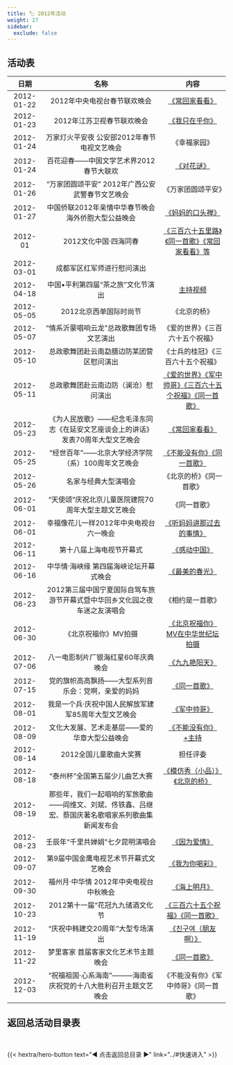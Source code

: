 ```yaml
---
title: 🏷️ 2012年活动
weight: 27
sidebar:
  exclude: false
---
```


## 活动表

|日期|名称|内容|
|:-----:|:-----:|:-----:|
|2012-01-22|2012年中央电视台春节联欢晚会|[《常回家看看》](../2012/20120122/#2012年中央电视台春节联欢晚会)|
|2012-01-23|2012年江苏卫视春节联欢晚会|[《我只在乎你》](../2012/20120122/#2012年江苏卫视春节联欢晚会)|
|2012-01-24|万家灯火平安夜 公安部2012年春节电视文艺晚会|《幸福家园》|
|2012-01-24|百花迎春——中国文学艺术界2012春节大联欢|[《对花谜》](../2012/20120124/)|
|2012-01-26|“万家团圆颂平安” 2012年广西公安武警春节文艺晚会|《万家团圆颂平安》|
|2012-01-27|中国侨联2012年亲情中华春节晚会海外侨胞大型公益晚会|[《妈妈的口头禅》](../2012/20120127/)|
|2012-01|2012文化中国·四海同春|[《三百六十五里路》《同一首歌》《常回家看看》等](../2012/20120128/)|
|2012-03-01|成都军区红军师进行慰问演出||
|2012-04-18|中国•平利第四届“茶之旅”文化节演出|[主持视频](../2012/20120418/)|
|2012-05-05|2012北京西单国际时尚节|《北京的桥》|
|2012-05-07|“情系沂蒙唱响云龙”总政歌舞团专场文艺演出|《爱的世界》《三百六十五个祝福》|
|2012-05-10|总政歌舞团赴云南勐腊边防某团营区慰问演出|《士兵的桂冠》《三百六十五个祝福》|
|2012-05-11|总政歌舞团赴云南边防（澜沧）慰问演出|[《爱的世界》《军中帅哥》《三百六十五个祝福》《同一首歌》](../2012/20120511/)|
|2012-05-23|《为人民放歌》——纪念毛泽东同志《在延安文艺座谈会上的讲话》发表70周年大型文艺晚会|[《常回家看看》](../2012/20120523/)|
|2012-05-25|“经世百年”——北京大学经济学院（系）100周年文艺晚会|[《不能没有你》《同一首歌》](../2012/20120525/)|
|2012-05-26|名家与经典大型演唱会|《北京的桥》《同一首歌》|
|2012-06-01|“天使颂”庆祝北京儿童医院建院70周年大型主题文艺晚会|《同一首歌》|
|2012-06-01|幸福像花儿一样2012年中央电视台六一晚会|[《听妈妈讲那过去的事情》](../2012/20120601/)|
|2012-06-11|第十八届上海电视节开幕式|[《感动中国》](../2012/20120611/)|
|2012-06-16|中华情·海峡缘 第四届海峡论坛开幕式晚会|[《最美的春光》](../2012/20120616/)|
|2012-06-23|2012第三届中国宁夏国际自驾车旅游节开幕式暨中华回乡文化园之夜车迷之友演唱会|《相约是一首歌》|
|2012-06-30|《北京祝福你》MV拍摄|[《北京祝福你》MV在中华世纪坛拍摄](../2012/20120630/)|
|2012-07-06|八一电影制片厂银海红星60年庆典晚会|[《九九艳阳天》](../2012/20120706/)|
|2012-07-15|党的旗帜高高飘扬——大型系列音乐会：党啊，亲爱的妈妈|[《同一首歌》](../2012/20120715/)|
|2012-08-01|我是一个兵·庆祝中国人民解放军建军85周年大型文艺晚会|[《军中帅哥》](../2012/20120801/)|
|2012-08-09|文化大发展、艺术走基层——爱的华章大型公益晚会|[《不能没有你》+主持](../2012/20120809/)|
|2012-08-14|2012全国儿童歌曲大奖赛|担任评委|
|2012-08-18|“泰州杯”全国第五届少儿曲艺大赛|[《模仿秀（小品）》《北京的桥》](https://blog.sina.com.cn/s/blog_4957c2b101011k9n.html)|
|2012-08-19|那些年，我们一起唱响的军旅歌曲——阎维文、刘斌、佟铁鑫、吕继宏、蔡国庆著名歌唱家系列歌曲集新闻发布会||
|2012-08-23|壬辰年“千里共婵娟”七夕昆明演唱会|[《因为爱情》](../2012/20120823/)|
|2012-09-07|第9届中国金鹰电视艺术节开幕式文艺晚会|[《我为你喝彩》](../2012/20120907/)|
|2012-09-30|福州月·中华情 2012年中央电视台中秋晚会|[《海上明月》](../2012/20120930/)|
|2012-10-23|2012第十一届“花冠九九储酒文化节|[《三百六十五个祝福》《同一首歌》](https://heze.dzwww.com/focus/hz/201210/t20121023_7578114_1.htm)|
|2012-11-19|“庆祝中韩建交20周年”大型专场演出|[《친구여（朋友啊）》](http://kr.china-embassy.gov.cn/sghd/201211/t20121120_1139386.htm)|
|2012-11-22|梦里客家 首届客家文化艺术节主题晚会|[《同一首歌》](../2012/20121122/)|
|2012-12-03|“祝福祖国·心系海南”———海南省庆祝党的十八大胜利召开主题文艺晚会|《不能没有你》《军中帅哥》《同一首歌》|



## 返回总活动目录表

<br>

{{< hextra/hero-button text="◀ 点击返回总目录 ▶" link="../#快速进入" >}}